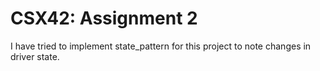 # CSX42: Assignment 2



I have tried to implement state_pattern for this project to note changes in driver state.
